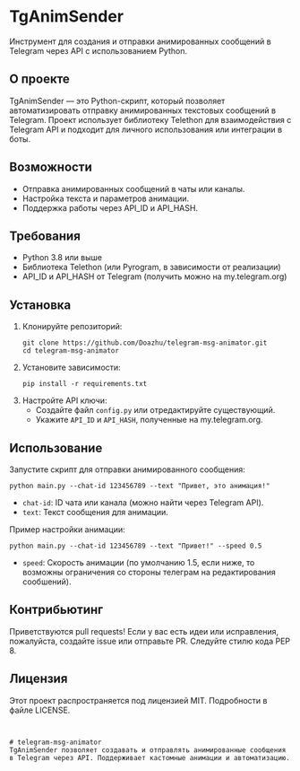 


# TgAnimSender
Инструмент для создания и отправки анимированных сообщений в Telegram через API с использованием Python.

## О проекте
TgAnimSender — это Python-скрипт, который позволяет автоматизировать отправку анимированных текстовых сообщений в Telegram. Проект использует библиотеку Telethon для взаимодействия с Telegram API и подходит для личного использования или интеграции в боты.

## Возможности
- Отправка анимированных сообщений в чаты или каналы.
- Настройка текста и параметров анимации.
- Поддержка работы через API_ID и API_HASH.

## Требования
- Python 3.8 или выше
- Библиотека Telethon (или Pyrogram, в зависимости от реализации)
- API_ID и API_HASH от Telegram (получить можно на my.telegram.org)

## Установка
1. Клонируйте репозиторий:
   ```
   git clone https://github.com/Doazhu/telegram-msg-animator.git
   cd telegram-msg-animator
   ```
2. Установите зависимости:
   ```
   pip install -r requirements.txt
   ```
3. Настройте API ключи:
   - Создайте файл `config.py` или отредактируйте существующий.
   - Укажите `API_ID` и `API_HASH`, полученные на my.telegram.org.

## Использование
Запустите скрипт для отправки анимированного сообщения:
```
python main.py --chat-id 123456789 --text "Привет, это анимация!"
```
- `chat-id`: ID чата или канала (можно найти через Telegram API).
- `text`: Текст сообщения для анимации.

Пример настройки анимации:
```
python main.py --chat-id 123456789 --text "Привет!" --speed 0.5
```
- `speed`: Скорость анимации (по умолчанию 1.5, если ниже, то возможны ограничения со стороны телеграм на редактирования сообшений).

## Контрибьютинг
Приветствуются pull requests! Если у вас есть идеи или исправления, пожалуйста, создайте issue или отправьте PR. Следуйте стилю кода PEP 8.

## Лицензия
Этот проект распространяется под лицензией MIT. Подробности в файле LICENSE.
```


# telegram-msg-animator
TgAnimSender позволяет создавать и отправлять анимированные сообщения в Telegram через API. Поддерживает кастомные анимации и автоматизацию.
